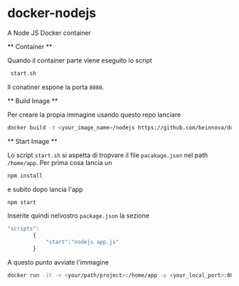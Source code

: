 docker-nodejs
=============

A Node JS Docker container

** Container ** 

Quando il container parte viene eseguito lo script

```bash
 start.sh
 ```
Il conatiner espone la porta `8080`.

** Build Image **

Per creare  la propia immagine usando questo repo lanciare

```bash
docker build -t <your_image_name>/nodejs https://github.com/beinnova/docker-nodejs.git
```

** Start Image **

Lo script `start.sh` si aspetta di tropvare il file `pacakage.json` nel path `/home/app`.
Per prima cosa lancia un 

```bash
npm install

```

e subito dopo lancia l'app

```bash
npm start

```
Inserite quindi nelvostro `package.json` la sezione 

```javascript
"scripts":
		{
			"start":"nodejs app.js"
		}
```

A questo punto avviate l'immagine

```bash
docker run -it -v <your/path/project>:/home/app -p <your_local_port>:8080 <your_name>/nodejs

```